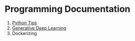 # Programming Documentation

1. [Python Tips](python/advanced-python.md)
2. [Generative Deep Learning](GDL/)
3. Dockerizing
